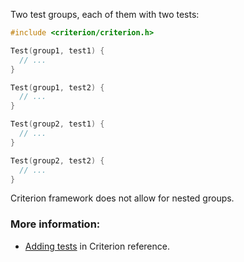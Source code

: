 Two test groups, each of them with two tests:

```c
#include <criterion/criterion.h>

Test(group1, test1) {
  // ...
}

Test(group1, test2) {
  // ...
}

Test(group2, test1) {
  // ...
}

Test(group2, test2) {
  // ...
}
```

Criterion framework does not allow for nested groups.

### More information:

- [Adding tests](https://criterion.readthedocs.io/en/master/starter.html#adding-tests) in Criterion reference.